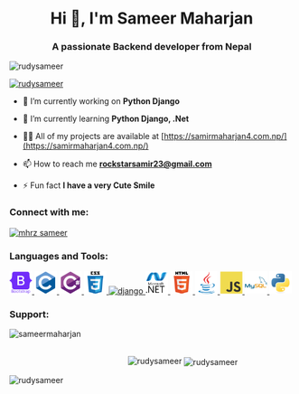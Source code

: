 <h1 align="center">Hi 👋, I'm Sameer Maharjan</h1>
<h3 align="center">A passionate Backend developer from Nepal</h3>

<p align="left"> <img src="https://komarev.com/ghpvc/?username=rudysameer&label=Profile%20views&color=0e75b6&style=flat" alt="rudysameer" /> </p>

<p align="left"> <a href="https://github.com/ryo-ma/github-profile-trophy"><img src="https://github-profile-trophy.vercel.app/?username=rudysameer" alt="rudysameer" /></a> </p>

- 🔭 I’m currently working on **Python Django**

- 🌱 I’m currently learning **Python Django, .Net**

- 👨‍💻 All of my projects are available at [https://samirmaharjan4.com.np/](https://samirmaharjan4.com.np/)

- 📫 How to reach me **rockstarsamir23@gmail.com**

- ⚡ Fun fact **I have a very Cute Smile**

<h3 align="left">Connect with me:</h3>
<p align="left">
<a href="https://www.facebook.com/samir.maharjan.7549/" target="blank"><img align="center" src="https://raw.githubusercontent.com/rahuldkjain/github-profile-readme-generator/master/src/images/icons/Social/facebook.svg" alt="mhrz sameer" height="30" width="40" /></a>
</p>

<h3 align="left">Languages and Tools:</h3>
<p align="left"> <a href="https://getbootstrap.com" target="_blank" rel="noreferrer"> <img src="https://raw.githubusercontent.com/devicons/devicon/master/icons/bootstrap/bootstrap-plain-wordmark.svg" alt="bootstrap" width="40" height="40"/> </a> <a href="https://www.cprogramming.com/" target="_blank" rel="noreferrer"> <img src="https://raw.githubusercontent.com/devicons/devicon/master/icons/c/c-original.svg" alt="c" width="40" height="40"/> </a> <a href="https://www.w3schools.com/cs/" target="_blank" rel="noreferrer"> <img src="https://raw.githubusercontent.com/devicons/devicon/master/icons/csharp/csharp-original.svg" alt="csharp" width="40" height="40"/> </a> <a href="https://www.w3schools.com/css/" target="_blank" rel="noreferrer"> <img src="https://raw.githubusercontent.com/devicons/devicon/master/icons/css3/css3-original-wordmark.svg" alt="css3" width="40" height="40"/> </a> <a href="https://www.djangoproject.com/" target="_blank" rel="noreferrer"> <img src="https://cdn.worldvectorlogo.com/logos/django.svg" alt="django" width="40" height="40"/> </a> <a href="https://dotnet.microsoft.com/" target="_blank" rel="noreferrer"> <img src="https://raw.githubusercontent.com/devicons/devicon/master/icons/dot-net/dot-net-original-wordmark.svg" alt="dotnet" width="40" height="40"/> </a> <a href="https://www.w3.org/html/" target="_blank" rel="noreferrer"> <img src="https://raw.githubusercontent.com/devicons/devicon/master/icons/html5/html5-original-wordmark.svg" alt="html5" width="40" height="40"/> </a> <a href="https://www.java.com" target="_blank" rel="noreferrer"> <img src="https://raw.githubusercontent.com/devicons/devicon/master/icons/java/java-original.svg" alt="java" width="40" height="40"/> </a> <a href="https://developer.mozilla.org/en-US/docs/Web/JavaScript" target="_blank" rel="noreferrer"> <img src="https://raw.githubusercontent.com/devicons/devicon/master/icons/javascript/javascript-original.svg" alt="javascript" width="40" height="40"/> </a> <a href="https://www.mysql.com/" target="_blank" rel="noreferrer"> <img src="https://raw.githubusercontent.com/devicons/devicon/master/icons/mysql/mysql-original-wordmark.svg" alt="mysql" width="40" height="40"/> </a> <a href="https://www.python.org" target="_blank" rel="noreferrer"> <img src="https://raw.githubusercontent.com/devicons/devicon/master/icons/python/python-original.svg" alt="python" width="40" height="40"/> </a> </p>

<h3 align="left">Support:</h3>
<p><a href="https://www.buymeacoffee.com/sameermaharjan"> <img align="left" src="https://cdn.buymeacoffee.com/buttons/v2/default-yellow.png" height="50" width="210" alt="sameermaharjan" /></a></p><br><br>

<p><img align="left" src="https://github-readme-stats.vercel.app/api/top-langs?username=rudysameer&show_icons=true&locale=en&layout=compact" alt="rudysameer" /></p>

<p>&nbsp;<img align="center" src="https://github-readme-stats.vercel.app/api?username=rudysameer&show_icons=true&locale=en" alt="rudysameer" /></p>

<p><img align="center" src="https://github-readme-streak-stats.herokuapp.com/?user=rudysameer&" alt="rudysameer" /></p>
